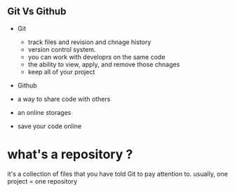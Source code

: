 ## Git Vs Github

- Git
  - track files and revision and chnage history
  - version control system.
  - you can work with developrs on the same code
  - the ability to view, apply, and remove those chnages
  - keep all of your project
 
 - Github
  - a way to share code with others
  - an online storages 
  - save your code online
  
  
  # what's a repository ?
   it's a collection of files that you have told Git to pay attention to.
   usually, one project = one repository 
